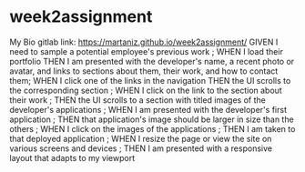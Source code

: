 # week2assignment

My Bio gitlab link: https://martaniz.github.io/week2assignment/
GIVEN I need to sample a potential employee's previous work ;
WHEN I load their portfolio THEN I am presented with the developer's name, a recent photo or avatar, and links to sections about them, their work, and how to contact them;
WHEN I click one of the links in the navigation THEN the UI scrolls to the corresponding section ;
WHEN I click on the link to the section about their work ;
THEN the UI scrolls to a section with titled images of the developer's applications ;
WHEN I am presented with the developer's first application ;
THEN that application's image should be larger in size than the others ;
WHEN I click on the images of the applications ;
THEN I am taken to that deployed application ;
WHEN I resize the page or view the site on various screens and devices ;
THEN I am presented with a responsive layout that adapts to my viewport
